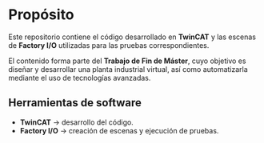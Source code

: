 # Propósito
Este repositorio contiene el código desarrollado en **TwinCAT** y las escenas de **Factory I/O** utilizadas para las pruebas correspondientes.

El contenido forma parte del **Trabajo de Fin de Máster**, cuyo objetivo es diseñar y desarrollar una planta industrial virtual, así como automatizarla mediante el uso de tecnologías avanzadas. 

## Herramientas de software
- **TwinCAT** → desarrollo del código.
- **Factory I/O** → creación de escenas y ejecución de pruebas.
